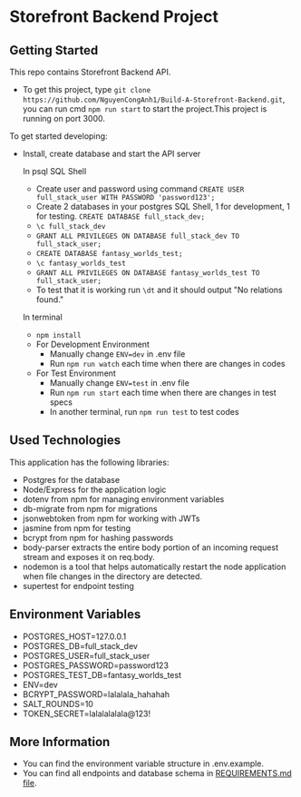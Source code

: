 # Storefront Backend Project

## Getting Started

This repo contains Storefront Backend API.

- To get this project, type `git clone https://github.com/NguyenCongAnh1/Build-A-Storefront-Backend.git`, you can run cmd `npm run start` to start the project.This project is running on port 3000.

To get started developing:

- Install, create database and start the API server

  In psql SQL Shell

  - Create user and password using command `CREATE USER full_stack_user WITH PASSWORD 'password123';`
  - Create 2 databases in your postgres SQL Shell, 1 for development, 1 for testing. `CREATE DATABASE full_stack_dev;`
  - `\c full_stack_dev`
  - `GRANT ALL PRIVILEGES ON DATABASE full_stack_dev TO full_stack_user;`
  - `CREATE DATABASE fantasy_worlds_test;`
  - `\c fantasy_worlds_test`
  - `GRANT ALL PRIVILEGES ON DATABASE fantasy_worlds_test TO full_stack_user;`
  - To test that it is working run `\dt` and it should output "No relations found."

  In terminal

  - `npm install`
  - For Development Environment
    - Manually change `ENV=dev` in .env file
    - Run `npm run watch` each time when there are changes in codes
  - For Test Environment
    - Manually change `ENV=test` in .env file
    - Run `npm run start` each time when there are changes in test specs
    - In another terminal, run `npm run test` to test codes

## Used Technologies

This application has the following libraries:

- Postgres for the database
- Node/Express for the application logic
- dotenv from npm for managing environment variables
- db-migrate from npm for migrations
- jsonwebtoken from npm for working with JWTs
- jasmine from npm for testing
- bcrypt from npm for hashing passwords
- body-parser extracts the entire body portion of an incoming request stream and exposes it on req.body.
- nodemon is a tool that helps automatically restart the node application when file changes in the directory are detected.
- supertest for endpoint testing

## Environment Variables

- POSTGRES_HOST=127.0.0.1
- POSTGRES_DB=full_stack_dev
- POSTGRES_USER=full_stack_user
- POSTGRES_PASSWORD=password123
- POSTGRES_TEST_DB=fantasy_worlds_test
- ENV=dev
- BCRYPT_PASSWORD=lalalala_hahahah
- SALT_ROUNDS=10
- TOKEN_SECRET=lalalalalala@123!

## More Information

- You can find the environment variable structure in .env.example.
- You can find all endpoints and database schema in [REQUIREMENTS.md file](/REQUIREMENTS.md).
